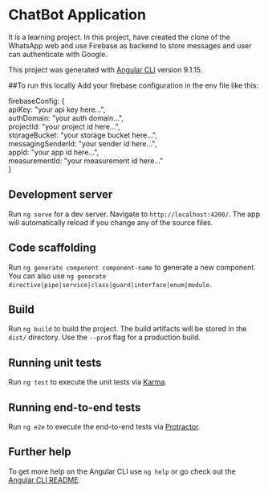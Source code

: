 # ChatBot Application

It is a learning project. In this project, have created the clone of the WhatsApp web and use Firebase as backend to 
store messages and user can authenticate with Google.

This project was generated with [Angular CLI](https://github.com/angular/angular-cli) version 9.1.15.

##To run this locally
Add your firebase configuration in the env file like this:

firebaseConfig: {
<br>
apiKey: "your api key here...",
<br>
authDomain: "your auth domain...",
<br>
projectId: "your project id here...",
<br>
storageBucket: "your storage bucket here...",
<br>
messagingSenderId: "your sender id here...",
<br>
appId: "your app id here...",
<br>
measurementId: "your measurement id here..."
<br>
}


## Development server

Run `ng serve` for a dev server. Navigate to `http://localhost:4200/`. The app will automatically reload if you change any of the source files.

## Code scaffolding

Run `ng generate component component-name` to generate a new component. You can also use `ng generate directive|pipe|service|class|guard|interface|enum|module`.

## Build

Run `ng build` to build the project. The build artifacts will be stored in the `dist/` directory. Use the `--prod` flag for a production build.

## Running unit tests

Run `ng test` to execute the unit tests via [Karma](https://karma-runner.github.io).

## Running end-to-end tests

Run `ng e2e` to execute the end-to-end tests via [Protractor](http://www.protractortest.org/).

## Further help

To get more help on the Angular CLI use `ng help` or go check out the [Angular CLI README](https://github.com/angular/angular-cli/blob/master/README.md).
